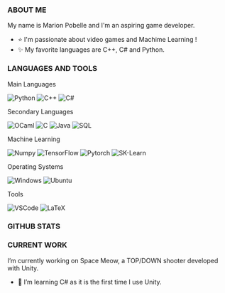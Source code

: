 ### ABOUT ME

My name is Marion Pobelle and I'm an aspiring game developer.
- ⭐ I'm passionate about video games and Machime Learning !
- ✨ My favorite languages are C++, C# and Python.

### LANGUAGES AND TOOLS

Main Languages

![ Python ](https://img.shields.io/badge/-Python-3776AB?style=for-the-badge&logo=Python)
![ C++ ](https://img.shields.io/badge/C++-CC0000?style=for-the-badge&logo=C++)
![ C# ](https://img.shields.io/badge/CSharp-00599C?style=for-the-badge&logo=Tesla)

Secondary Languages

![ OCaml ](https://img.shields.io/badge/Ocaml-EC6813?style=for-the-badge&logo=Tesla)
![ C ](https://img.shields.io/badge/C-A8B9CC?style=for-the-badge&logo=Tesla)
![ Java ](https://img.shields.io/badge/Java-?style=for-the-badge&logo=Tesla)
![ SQL ](https://img.shields.io/badge/SQL-003B57?style=for-the-badge&logo=Tesla)

Machine Learning

![ Numpy ](https://img.shields.io/badge/Numpy-013243?style=for-the-badge&logo=Tesla)
![ TensorFlow ](https://img.shields.io/badge/TensorFlow-FF6F00?style=for-the-badge&logo=Tesla)
![ Pytorch ](https://img.shields.io/badge/Pytorch-EE4C2C?style=for-the-badge&logo=Tesla)
![ SK-Learn ](https://img.shields.io/badge/Sklearn-F7931E?style=for-the-badge&logo=Tesla)

Operating Systems

![ Windows ](https://img.shields.io/badge/Windows-0078D6?style=for-the-badge&logo=Tesla)
![ Ubuntu ](https://img.shields.io/badge/Ubuntu-E95420?style=for-the-badge&logo=Tesla)

Tools

![ VSCode ](https://img.shields.io/badge/VSCode-007ACC?style=for-the-badge&logo=Tesla)
![ LaTeX ](https://img.shields.io/badge/LaTeX-008080?style=for-the-badge&logo=Tesla)




### GITHUB STATS


### CURRENT WORK
I’m currently working on Space Meow, a TOP/DOWN shooter developed with Unity.
- 🌱 I’m learning C# as it is the first time I use Unity.
